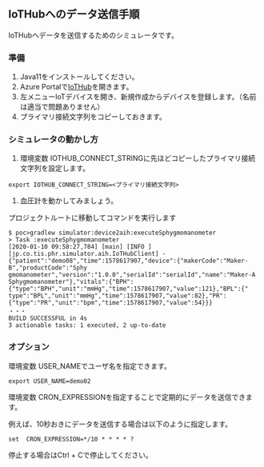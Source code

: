 ## IoTHubへのデータ送信手順

IoTHubへデータを送信するためのシミュレータです。

### 準備

1. Java11をインストールしてください。
1. Azure Portalで[IoTHub](https://portal.azure.com/?l=ja.ja-jp#blade/HubsExtension/BrowseResource/resourceType/Microsoft.Devices%2FIotHubs)を開きます。
1. 左メニューIoTデバイスを開き、新規作成からデバイスを登録します。（名前は適当で問題ありません）
1. プライマリ接続文字列をコピーしておきます。

### シミュレータの動かし方

1. 環境変数 IOTHUB_CONNECT_STRINGに先ほどコピーしたプライマリ接続文字列を設定します。

```
export IOTHUB_CONNECT_STRING=<プライマリ接続文字列>
```

1. 血圧計を動かしてみましょう。

プロジェクトルートに移動してコマンドを実行します

```
$ poc>gradlew simulator:device2aih:executeSphygmomanometer
> Task :executeSphygmomanometer
[2020-01-10 09:58:27,784] [main] [INFO ] [jp.co.tis.phr.simulator.aih.IoTHubClient] - {"patient":"demo08","time":1578617907,"device":{"makerCode":"Maker-B","productCode":"Sphy
gmomanometer","version":"1.0.0","serialId":"serialId","name":"Maker-A Sphygmomanometer"},"vitals":{"BPH":{"type":"BPH","unit":"mmHg","time":1578617907,"value":121},"BPL":{"
type":"BPL","unit":"mmHg","time":1578617907,"value":82},"PR":{"type":"PR","unit":"bpm","time":1578617907,"value":54}}}
・・・
BUILD SUCCESSFUL in 4s
3 actionable tasks: 1 executed, 2 up-to-date
```

### オプション

環境変数 USER_NAMEでユーザ名を指定できます。

```
export USER_NAME=demo02
```

環境変数 CRON_EXPRESSIONを指定することで定期的にデータを送信できます。

例えば、10秒おきにデータを送信する場合は以下のように指定します。

```
set  CRON_EXPRESSION=*/10 * * * * ?
```

停止する場合はCtrl + Cで停止してください。




